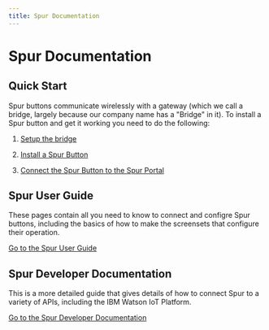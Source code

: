 ```yaml
---
title: Spur Documentation
---
```

# Spur Documentation
## Quick Start
Spur buttons communicate wirelessly with a gateway (which we call a bridge, largely because our company name has a "Bridge" in it). To install a Spur button and get it working you need to do the following:

1. [Setup the bridge](bridge_settup)

2. [Install a Spur Button](button_install.html)

3. [Connect the Spur Button to the Spur Portal](portal_setup.html)

## Spur User Guide
These pages contain all you need to know to connect and configre Spur buttons, including the basics of how to make the screensets that configure their operation. 

[Go to the Spur User Guide](user_guide.html)

## Spur Developer Documentation
This is a more detailed guide that gives details of how to connect Spur to a variety of APIs, including the IBM Watson IoT Platform. 

[Go to the Spur Developer Documentation](developer.html)

